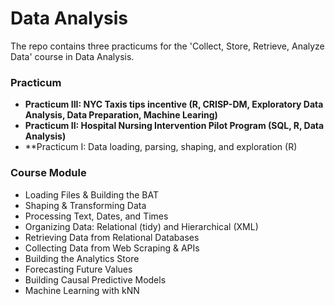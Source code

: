 # Data Analysis

The repo contains three practicums for the 'Collect, Store, Retrieve, Analyze Data' course in Data Analysis.

### Practicum

- **Practicum III: NYC Taxis tips incentive (R, CRISP-DM, Exploratory Data Analysis, Data Preparation, Machine Learing)**
- **Practicum II: Hospital Nursing Intervention Pilot Program (SQL, R, Data Analysis)**
- **Practicum I: Data loading, parsing, shaping, and exploration (R)


### Course Module

- Loading Files & Building the BAT
- Shaping & Transforming Data
- Processing Text, Dates, and Times
- Organizing Data: Relational (tidy) and Hierarchical (XML)
- Retrieving Data from Relational Databases
- Collecting Data from Web Scraping & APIs
- Building the Analytics Store
- Forecasting Future Values
- Building Causal Predictive Models
- Machine Learning with kNN

